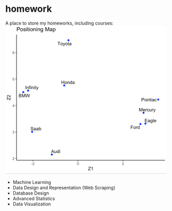 # homework
A place to store my homeworks, including courses:
![](https://github.com/andrewjing404/homework/blob/master/Advanced%20Statistics%20-%20Positioning%20Map/Result%20-%20Positioning%20Map.png?raw=true)
<ul>
<li>Machine Learning</li>

<li>Data Design and Representation (Web Scraping)</li>
<li>Database Design</li>
<li>Advanced Statistics</li>
<li>Data Visualization</li>
</ul>

